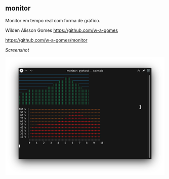 ## monitor

Monitor em tempo real com forma de gráfico.

Wilden Alisson Gomes https://github.com/w-a-gomes

https://github.com/w-a-gomes/monitor

*Screenshot*

![Image](screens/screen.png "screenshot")
